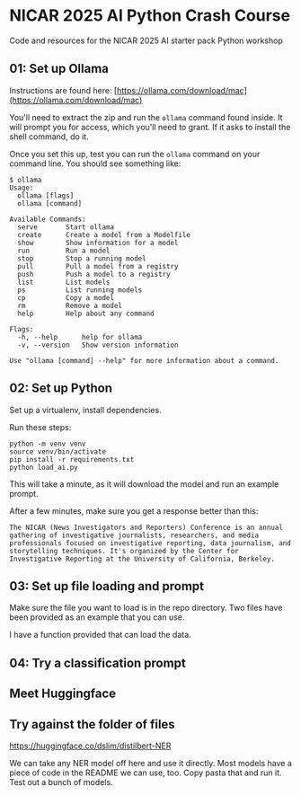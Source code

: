 # NICAR 2025 AI Python Crash Course

Code and resources for the NICAR 2025 AI starter pack Python workshop

## 01: Set up Ollama

Instructions are found here: [https://ollama.com/download/mac](https://ollama.com/download/mac)

You'll need to extract the zip and run the `ollama` command found inside. It will prompt you for access, which you'll need to grant. If it asks to install the shell command, do it.

Once you set this up, test you can run the `ollama` command on your command line. You should see something like:

```
$ ollama
Usage:
  ollama [flags]
  ollama [command]

Available Commands:
  serve       Start ollama
  create      Create a model from a Modelfile
  show        Show information for a model
  run         Run a model
  stop        Stop a running model
  pull        Pull a model from a registry
  push        Push a model to a registry
  list        List models
  ps          List running models
  cp          Copy a model
  rm          Remove a model
  help        Help about any command

Flags:
  -h, --help      help for ollama
  -v, --version   Show version information

Use "ollama [command] --help" for more information about a command.
```

## 02: Set up Python

Set up a virtualenv, install dependencies.

Run these steps:

```
python -m venv venv
source venv/bin/activate
pip install -r requirements.txt
python load_ai.py
```

This will take a minute, as it will download the model and run an example prompt.

After a few minutes, make sure you get a response better than this:

```
The NICAR (News Investigators and Reporters) Conference is an annual gathering of investigative journalists, researchers, and media professionals focused on investigative reporting, data journalism, and storytelling techniques. It's organized by the Center for Investigative Reporting at the University of California, Berkeley.
```

## 03: Set up file loading and prompt

Make sure the file you want to load is in the repo directory. Two files have been provided as an example that you can use.

I have a function provided that can load the data.

## 04: Try a classification prompt

## Meet Huggingface

## Try against the folder of files

https://huggingface.co/dslim/distilbert-NER

We can take any NER model off here and use it directly. Most models have a piece of code in the README we can use, too. Copy pasta that and run it. Test out a bunch of models.

